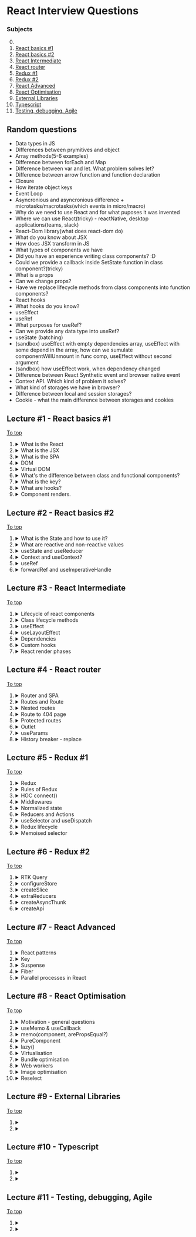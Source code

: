 # React Interview Questions

### Subjects

0.
1. [React basics #1](#lecture-1---react-basics-1)
2. [React basics #2](#lecture-2---react-basics-2)
3. [React Intermediate](#lecture-3---react-intermediate)
4. [React router](#lecture-4---react-router)
5. [Redux #1](#lecture-5---redux-1)
6. [Redux #2](#lecture-6---redux-2)
7. [React Advanced](#lecture-7---react-advanced)
8. [React Optimisation](#lecture-8---react-optimisation)
9. [External Libraries](#lecture-9---external-libraries)
10. [Typescript](#lecture-10---typescript)
11. [Testing, debugging, Agile](#lecture-11---testing-debugging-agile)


## Random questions
- Data types in JS
- Differences between prymitives and object
- Array methods(5-6 examples)
- Difference between forEach and Map
- Difference between var and let. What problem solves let?
- Difference between arrow function and function declaration
- Closure
- How iterate object keys
- Event Loop
- Asyncronious and asyncronious difference + microtasks/macrotasks(which events in micro/macro)
- Why do we need to use React and for what puposes it was invented
- Where we can use React(tricky) - reactNative, desktop applications(teams, slack)
- React-Dom library(what does react-dom do)
- What do you know about JSX
- How does JSX transform in JS
- What types of components we have
- Did you have an experience writing class components? :D
- Could we provide a callback inside SetState function in class component?(tricky)
- What is a props
- Can we change props?
- Have we replace lifecycle methods from class components into function components?
- React hooks
- What hooks do you know?
- useEffect
- useRef
- What purposes for useRef?
- Can we provide any data type into useRef?
- useState (batching)
- (sandbox) useEffect with empty dependencies array, useEffect with some depend in the array, how can we sumulate componentWillUnmount in func comp, useEffect without second argument
- (sandbox) how useEffect work, when dependency changed
- Difference between React Synthetic event and browser native event
- Context API. Which kind of problem it solves?
- What kind of storages we have in browser?
- Difference between local and session storages?
- Cookie - what the main difference between storages and cookies


## Lecture #1 - React basics #1

[To top](#react-interview-questions)

1.  <details><summary>What is the React</summary>
    React is a JavaScript library that implement a component approach of WEB Applications development. It's uses a JSX extention that allows us to create a fully independed stateful or stateless components. Due to HTML-like code with JS code in the same file are 
    reaching the really standalone components.

    There is existing an additional libraries such as react-router that can be used to reach the Single-Page Application approach.
    
    ---
    </details>

2.  <details><summary>What is the JSX</summary>
    It's a JavaScript extension with full name as JavaScript XML. This extension uses to achieve HTML-like syntax in JavaScript code.

    However, HTML-like syntax have a little difference from the thruly HTML. The difference is in some attributes name such as className or htmlFor
    
    ---
    </details>


3.  <details><summary>What is the SPA</summary>
    Abbreviature SPA means a Single-Page Application that used for describing applications that can be used without any reloades between page changes.

    This behavior can be reached by using react-router library for example.
    
    ---
    </details>
    
4.  <details><summary>DOM</summary>
    Abbreviature that described as a Document Object Model. It's a tree-node data structure that used by browsers to serve the HTML document and interact with it.
    
    ---
    </details>
    
5.  <details><summary>Virtual DOM</summary>
    <b>The Virtual DOM</b> is the lightweight copy of the <u>original DOM</u> represented as a JavaScript object. React can reach the really fast changing speed due this representation instead of working with tree-like structure.
    
    ---
    </details>
        
6.  <details><summary>What's the difference between class and functional components?</summary>
    The class components comes from the OOP. This approach means that we're should use the required render() method to render some JSX. Also theese components have an access to lifecycle methods such as componentDidMount, componentDidUpdate, componentWillUnmount and some count of another methods to provide the component flexibility.

    Meanwhile, functional components are a simple functions that simply should return a JSX markup. There is hooks exists to reach the next level of component flexibility. 

    Each of them can contain any logic into them but the difference between them in the workflow with them.
    
    ---
    </details>
        
7.  <details><summary>What is the key?</summary>
    The key is a special prop in React that implicitly exist in any JSX entity. This prop helps React to identefy the changes into components. We must to use the key explicitly when we should to render some array of data as a list of components or JSX elements.
    
    ---
    </details> 

8.  <details><summary>What are hooks?</summary>
    Hooks are special conceptions in functional components provide us comfortable controls of data and components workflows. They allows the more expressive and understandable approach instead of class lifecycle methods and they can be use more flexible.
    
    Some of them can have a dependecies array that provide a light-understandable control of data or component dependencies.
    
    ---
    </details>

9. <details><summary>Component renders.</summary>
    When the component appears on the screen in first time or after unmounting it means that <b>initial render</b> was caused

    If some of reactive values of existed component were changed or the parent component was re-rendered it will calls <b>re-render</b> of component
    
    ---
    </details>


## Lecture #2 - React basics #2

[To top](#react-interview-questions)

1.  <details><summary>What is the State and how to use it?</summary>
    That is current state of a component or an application. Some data which our components working with. As I mentioned before, state can be for components, for the application or it parts as well.

    To reach the state manipulations and usage we can use lifecycle methods or hooks, such as useState, useReducer, useEffect and anothers or additional libraries such as Redux to achieve comfortable workflow with global state of application.
    
    ---
    </details>

2.  <details><summary>What are reactive and non-reactive values</summary>
    Reactive values are exact what React dealing with. Changes of reactive values will trigger the re-rendering of components. Due for it we can show an up-to-date data to user in each moment of working with application. The Reactive value can be created by the state management features such as useState hook.

    Opposite of reactive values are non-reactive values. The React re-render feature will not reflect on changes of these values and will not re-render components if some of these were changed. To create any non-reactive value we can use hook useRef or deal with common JS variables, constants or class fields.
    
    ---
    </details>

3.  <details><summary>useState and useReducer</summary>
    Hooks useState and useReducer uses to create and manipulate with state of components. 

    While useState uses to reach the control with some simple data such as JS primitives, arrays or a small objects the useReducer uses to work with more complicated data such as objects with many fields with nested object as an example.

    useState returns a value and a function to change this value. To reach the value changing we can provide new value or a function callback in returned function setter. Callback have an access to previous previous value and should return the new one.

    useReducer returns a value and a function reducer that we should provide in hook while created it. The reducer function should be a clear function that awaits for some action and always returns state with changes based on received action type.
    
    ---
    </details>

4.  <details><summary>Context and useContext?</summary>
    Context is a global application state or a part of it. It's providing us some values or a complex data structures in the different parts or components of application and it get us access to use and change theys.

    To use the context we should create it with the createContext function that awaits for value with initial state of context or null. Then to use this context we should to wrap the part of application by this context Provider and it will provide an access to the context.

    We can get this data using the useContext hook (that awaits for the value created with createContext function) in a parts of application that were wrapped by this context provider.
    
    ---
    </details>

5.  <details><summary>useRef</summary>
    One of the ways to create non-reactive value is a useRef hook. It's always an object with field current as result. This field is mutable and can contain any data such as some JS data types or HTML nodes.    
    
    ---
    </details>

6.  <details><summary>forwardRef and useImperativeHandle</summary>
    forwardRef is a function wrapper for component that awaits for ref. The component should me implemented as a function declaration or an arrow nameless function that firstly receive a props and secondary a ref as an arguments.

    If we wanna send ref to a child component from parrent using a common way and prop ref we'll should to wrap the child using forwardRef and then we'll have an access to this ref from parent.

    Using the useImperativeHandle that related uses with forwardRef we can reach more flexible manipulations with child component from the parent. This hook awaits for ref and callback that returns an object with fields that we'll can use in parent component later.
    
    ---
    </details>

## Lecture #3 - React Intermediate

[To top](#react-interview-questions)

1. <details><summary>Lifecycle of react components</summary>
    There are three stages. Mounting, updating and unmounting.

    Class and Functional components have itself flows to work with lifecycles. Each of them can manipulate it state based on current stage.
    
    ---
    </details>

2.  <details><summary>Class lifecycle methods</summary>
    They provide us with the opportunity to work with the state of a class component at different stages of its lifecycle. Due to them, we can manipulate data during component mounting, updating, or unmounting.

    The more commonly used lifecycle methods include componentDidMount, componentDidUpdate, and componentWillUnmount.

    There are also other methods such as shouldComponentUpdate, componentDidCatch, getSnapshotBeforeUpdate, or getDerivedStateFromProps.
    
    ---
    </details>
    
3.  <details><summary>useEffect</summary>
    This hook provide us a possibility to do some side-effects into functional components. Its sugnature is useEffect(callback, dependecnies). The callback of it will called in each initial render and each next re-render if we'll not provide a dependencies array.

    This hook have more flexible behavior than class lifecycle methods due dependencies array. Due to instant callback calling after component did mounted we achieved componentDidMount functionallity, if we'll not provide the dependencies array we'll reach the componentDidUpdate fucntionallity and due to return callback from the called callback we're reaching componentWillUnmount functionallity but not in useEffect context - not component.

    And there are more usefull cases based on an array of dependencies that will trigger callback each time when some of provided dependencies was changed. Or will trigger only ones if the dependencies array is empty.
    
    ---
    </details>
    
4.  <details><summary>useLayoutEffect</summary>
    This is a hook that fires before a browser repaints the screen. It's should be noted that the useLayoutEffect works synchroniously instead of synchronous work as works useEffect

    It's also awaits for callback that also can return a clean-up function and dependencies array and will call provided function based on component lifecycle and dependencies.
    
    ---
    </details>
    
5.  <details><summary>Dependencies</summary>
    Some of hooks awaits for array as a dependencies.

    Dependencies array it's an entity that will checked by any hook that awaits for it while something changes in state. If something from state was changed and it was as dependency in the array - it will trigger callback.
    
    ---
    </details>
    
6.  <details><summary>Custom hooks</summary>
    Based on provided built-in hooks we can create a custom hooks. Usually they're combinations of pair or more hooks. It's usefull when we want to create a short-hand of some repeatable logic based on hooks.
    
    ---
    </details>
    
7.  <details><summary>React render phases</summary>
    Before something will be rendered in browser, three render phases should be gone.

    Triggering, reconciling, commiting to DOM

    The triggering phase depends on two events. Initial render and state updating.

    Initial render calls when the component should be rendered first time on screen. And every next update or "re-creating" calls re-render.

    After the render triggering, React compares the current Virtual DOM with the previous one to determine what needs to be rendered. It may call initial render or re-render depends on component existing in Virtual DOM and it will calls react.root component if it was not existed or the function component that state was changed.

    And the next stage is a commiting that caused on initial rendering or if something was changed. React will make changes in DOM if there is a difference between redners. 
    During initial rendering React will calls appendChild() DOM API function to put DOM Nodes that should be rendered on screen.
    Meanwhile the re-rendering process will make only minimal neccessary operations to make the DOM up-to-date state.  
    
    ---
    </details>

## Lecture #4 - React router

[To top](#react-interview-questions)

1.  <details><summary>Router and SPA</summary>
    To implement an application as a SPA we can use a router feature such as react-router. SPA allows us making redirects in our application without page reloading. Due to this conception we can create the 
    Single Page Application.

    To create the router with react-router we should chose one of available from:

    BrowserRouter, HashRouter, MemoryRouter, StaticRouter
    
    More often usable router is a BrowserRouter that can be created by using "createBrowserRouter(router)" that awaits for array with path objects that looks like:

        const router = {
            path: '/'
            component: <Root />
            loader: rootLoader,
            children: [
                {
                    path: '/user',
                    component: <User />,
                    loader: userLoader,
                    children: [...]
                }
            ]
        }

    And then we should use provider of this router

        <App>
            <Header />
                <RouterProvider router={router} />
            <Footer />
        </App>

    ---
    </details>

2.  <details><summary>Routes and Route</summary>
    Routes and Route are React components that implements routing functionallity within our application. We should provide a string as a route path into same-name "attribute" or prop of Route component.

    Routes is a wrapper under our Route components.

    We can nest the Route component in another one to reach the thin setup of routing. It's an alternate way to create flexible routing (instead of modern router object created with createBrowserRouter for example).
    
    ---
    </details>

3.  <details><summary>Nested routes</summary>
    To reach the flexible workflow with routes we can use nested routes that can be as a parameteres or separated folders
    
    ---
    </details>

4.  <details><summary>Route to 404 page</summary>
    To redirect on page 404 if user looks for some not existed page we can use route with '/*' characters. Router will use this way if no one another ways were not match.

    We can create some component that will show to user that he's on wrong way.

    Also we can handle it by using errorElement field:

        const router = {
            path: '/'
            component: <Root />
            loader: rootLoader,

            errorElement: <Page404 />,

            children: [
                {
                    path: '/user',
                    component: <User />,
                    loader: userLoader,
                    children: [...]
                }
            ]
        }
    
    ---
    </details>

5.  <details><summary>Protected routes</summary>
    That is conception that can helps us to protect or preporcess some routes depends on any logic. To reach this purpose we can create a wrapper component that will contain some logic and render some content depends on this logic.

    It's can be user access rights, login, time and any another logic.

    Protected route can be looked like:

        const RouterProtector = ({ children }) => {
            ... some logic ...

            return children
        }

        const User = () => {
            return <section>...some markup...</section>
        }

        const browserRouter = createBrowserRouter([
            {
                path: '/',
                component: '<Home />',
                children: [
                    {
                        path: '/user'
                        component: <RouterProtector><User /></RouterProtector>
                    }
                ]
            }
        ])
    
    ---
    </details>

6.  <details><summary>Outlet</summary>
    That is component that will place router depended components.

    An <Outlet> should be used in parent route elements to render their child route elements. This allows nested UI to show up when child routes are rendered. If the parent route matched exactly, it will render a child index route or nothing if there is no index route.
    
    ---
    </details>

7.  <details><summary>useParams</summary>
    That is hook that returns an object { key: value } that contains each of parameters in current URL.
    
    ---
    </details>

8.  <details><summary>History breaker - replace</summary>
    To reach the rerouting without possibility to returning back in any link or function as navigate() we can put additional object with field replace { replace: true }
    
        <Link to="/home" replace>Home</Link>

        navigate('/new-url', { replace: true });

        history.replace('/home', { replace: true });



    ---
    </details>

## Lecture #5 - Redux #1

[To top](#react-interview-questions)

1.  <details><summary>Redux</summary>

    Redux is one of the state management libraries that provide a comfortable workflow with the global state of application based on the Context API.

    The global state can be used as an application state or as a seperate part of it. We can wrap any part of app by the chosen "context" provider and use this state in any child of this component.

    In React applications we can use react-redux library that provides us more effective way to interact with global state by using react patterns such as hooks.
    
    ---
    </details>

3.  <details><summary>Rules of Redux</summary>

    There is main redux rules:

    - Single Source of Truth - means that should be existed only one global state and only it must be as a Source of Truth. The current application state must be received only from it.
    - State is immutable - means that the state is read-only. We can make some changes directly in state. Each changes should be make by reducers
    - Reducers is a pure functions that always return a new state based on previous state and received action.
    - One Way Data Flow - means that the data have only one way from components - through  dispatch to store

    
    ---
    </details>

5.  <details><summary>HOC connect()</summary>

    This is react-redux High Ordered Function that returns received component that will connected with redux state. We should provide 2 functions that will handle our work with state.

    They're mapStateToProps and mapDispatchToProps.

    mapStateToProps will handle what exact part of state we'll receive, meanwhile mapDispatchToProps will handle state changes
    
    ---
    </details>

7.  <details><summary>Middlewares</summary>

    Middleware - is a general development concept of functions that work with data that we passed in them and can make some changes in the data.
    
    ---
    </details>

8.  <details><summary>Normalized state</summary>
 
    WORK IN PROGRESS
    
    ---
    </details>
    
9.  <details><summary>Reducers and Actions</summary>

    Reducer is a pure function that always receive a state and an action and then returns state. It's waiting for action with type field and based on this type should implement some logic of state handling. Usually it uses switch case operator to figuring out what the changes should be applied and anyway returns state.

    Action is an object that must contain a "type" property. It's can contain any fields to but usually one more field exists called as "payload". The type field may be a string with name of current action, meanwhile payload is an optional field that contains some data that should be stored.

        const reducer = (state, action) => {
            switch(action.type) {
                case "ADD_USER":
                    state.users = {
                        ...state.users,
                        action.payload
                    }
                default:
                    return state
            }
        }

        const ADD_USER_ACTION = { type: "ADD_USER", payload: userObject }
    
    ---
    </details>

10. <details><summary>useSelector and useDispatch</summary>

    They're hooks to interact with redux state.
    
    The useSelector is selector for our state. We can get some piece of state with it.

        const userState = useSelector(state => state.users)
    
    useDispatch is a hook that returns a function to handle state changes. It sends an action to store and in store will be applied changes based on this action.

        const dispatch = useDispatch()

        dispatch({ type: 'ADD_USER', payload: newUser })

        or

        const ADD_USER_ACTION = { type: "ADD_USER", payload: userObject }
        dispatch(ADD_USER_ACTION)

    ---
    </details>

11. <details><summary>Redux lifecycle</summary>
 
    Everything begins from UI. When we want to change something in state we'll handle some event by handler that should calls dispatch function and put in it some action based on current event.

    - The action starts it way to store through dispatcher and may be modified by middlewares. 
    - Then the data goes through reducers and when some of them figure out received action type, they're returning a new state.
    - Next step is updated data going to UI
    
    ---
    </details>

12. <details><summary>Memoised selector</summary>
 
    This selector will helps in cases when we want to save some part of data (as a list of some IDs) and do not re-render or re-calculate something. 

    While a common selector will be called each time when component was rerendered, a memoised one will not. It will cash the date and return cashed value each time if an arguments were not changed.
    
    ---
    </details>

## Lecture #6 - Redux #2

[To top](#react-interview-questions)

1.  <details><summary>RTK Query</summary>
    Redux Toolkit Query is an extension over redux that provide for us another level of abstraction to free us from writting much boiler plate code.

    It's provide more comfortable new features such as configureStore, createSlice, createApi, redux devtools and much anothers to make our development experience much faster and effectively.
    
    ---
    </details>


2.  <details><summary>configureStore</summary>
    It's a comfortable way to setup store. configureStore is waiting for reducers that we can provide from slices or from fucntion combineReducers that may fit them all in one variable. It's may accept midlewares as well.

    ---
    </details>

3.  <details><summary>createSlice</summary>
    createSlice - is a function that awaits for settings object that should include name of slice, initial state, reducers, extraReducers and returns one same-named part of global state. That's why it's calls as slice.
    
    ---
    </details>


2.  <details><summary>extraReducers</summary>
    That is additional reducers that provides for us a feature to react when some of actions was comes from dispatch. We always have an access to current store and received action and can implement some logic based on them.

    ---
    </details>

3.  <details><summary>createAsyncThunk</summary>
    It is an action that works with asynchronous things such us data fetching. It's waiting for name of action that usually used as string, and asynchronous function that returns some date. It's works as an action and we can react on it with our extraReducers.
    
    ---
    </details>

4.  <details><summary>createApi</summary>
    It's a modern decision to implement more comfortable interaction with API. createApi is waiting for an object with settings such as reducerPath, baseQuery and endpoints.

    endpoints is a function that receive a builder object and should return an object with different methods based on current needs. It can be qurey to get something from server or mutation to send something to server.
    
    ---
    </details>


## Lecture #7 - React Advanced

[To top](#react-interview-questions)

1.  <details><summary>React patterns</summary>

    
    ---
    </details>

1.  <details><summary>Key</summary>

    
    ---
    </details>

1.  <details><summary>Suspense</summary>

    
    ---
    </details>

1.  <details><summary>Fiber</summary>

    
    ---
    </details>

1.  <details><summary>Parallel processes in React</summary>

    
    ---
    </details>

## Lecture #8 - React Optimisation

[To top](#react-interview-questions)

1.  <details><summary>Motivation - general questions</summary>
    
    - Can we move the calculations from front to back?
  
    - Can we refactor code to simplify calculations?
  
    - Are we really should memoize it?
    
    ---
    </details>

2.  <details><summary>useMemo & useCallback</summary>

    
    ---
    </details>

3.  <details><summary>memo(component, arePropsEqual?)</summary>

    
    ---
    </details>

4.  <details><summary>PureComponent</summary>

    
    ---
    </details>

5.  <details><summary>lazy()</summary>

    
    ---
    </details>

6.  <details><summary>Virtualisation</summary>

    
    ---
    </details>

6.  <details><summary>Bundle optimisation</summary>

    
    ---
    </details>

6.  <details><summary>Web workers</summary>

    
    ---
    </details>
    
6.  <details><summary>Image optimisation</summary>

    
    ---
    </details>
    
6.  <details><summary>Reselect</summary>

    
    ---
    </details>


## Lecture #9 - External Libraries

[To top](#react-interview-questions)


1.  <details><summary></summary>

    
    ---
    </details>

1.  <details><summary></summary>

    
    ---
    </details>

## Lecture #10 - Typescript

[To top](#react-interview-questions)

1.  <details><summary></summary>

    
    ---
    </details>

1.  <details><summary></summary>

    
    ---
    </details>


## Lecture #11 - Testing, debugging, Agile

[To top](#react-interview-questions)

1.  <details><summary></summary>

    
    ---
    </details>

1.  <details><summary></summary>

    
    ---
    </details>

